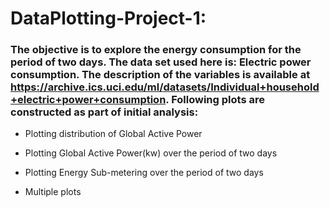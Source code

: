 # DataPlotting-Project-1:

### The objective is to explore the energy consumption for the period of two days. The data set used here is: Electric power consumption. The description of the variables is available at https://archive.ics.uci.edu/ml/datasets/Individual+household+electric+power+consumption. Following plots are constructed as part of initial analysis:

- Plotting distribution of Global Active Power

- Plotting Global Active Power(kw) over the period of two days

- Plotting Energy Sub-metering over the period of two days

- Multiple plots

